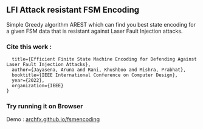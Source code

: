 ## LFI Attack resistant FSM Encoding


Simple Greedy algorithm AREST which can find you best state encoding for a given FSM data that is resistant against Laser Fault Injection attacks.

### Cite this work :
```@inproceedings{jayasena2022efficient,
  title={Efficient Finite State Machine Encoding for Defending Against Laser Fault Injection Attacks},
  author={Jayasena, Aruna and Rani, Khushboo and Mishra, Prabhat},
  booktitle={IEEE International Conference on Computer Design},
  year={2022},
  organization={IEEE}
}
```

### Try running it on Browser
Demo : <a href="https://archfx.github.io/fsmencoding">archfx.github.io/fsmencoding</a><br>
<a href="images/fsm.png" alt="https://archfx.github.io/fsmencoding" /></a>
